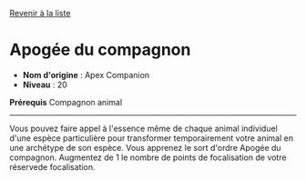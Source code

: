 [Revenir à la liste](..)

# Apogée du compagnon

 * **Nom d'origine** : Apex Companion
 * **Niveau** : 20


<p><strong>Prérequis</strong> Compagnon animal</p>
<hr />
<p>Vous pouvez faire appel à l'essence même de chaque animal individuel d'une espèce particulière pour transformer temporairement votre animal en une archétype de son espèce. Vous apprenez le sort d'ordre Apogée du compagnon. Augmentez de 1 le nombre de points de focalisation de votre réservede focalisation.</p>